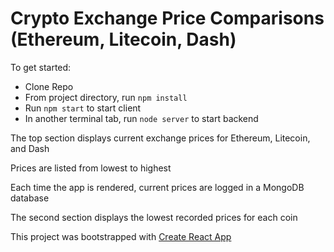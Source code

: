 # Crypto Exchange Price Comparisons (Ethereum, Litecoin, Dash)

To get started:
* Clone Repo
* From project directory, run `npm install`
* Run `npm start` to start client
* In another terminal tab, run `node server` to start backend

The top section displays current exchange prices for Ethereum, Litecoin, and Dash

Prices are listed from lowest to highest

Each time the app is rendered, current prices are logged in a MongoDB database

The second section displays the lowest recorded prices for each coin

This project was bootstrapped with [Create React App](https://github.com/facebookincubator/create-react-app)

